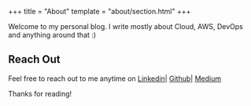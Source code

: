 +++
title = "About"
template = "about/section.html"
+++

Welcome to my personal blog. I write mostly about Cloud, AWS, DevOps and anything around that :)

## Reach Out

Feel free to reach out to me anytime on [Linkedin](https://www.linkedin.com/in/bhegazy)| [Github](https://github.com/bhegazy)| [Medium](https://billhegazy.medium.com)

Thanks for reading!